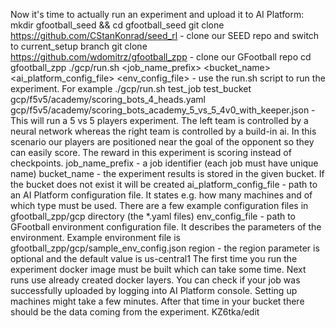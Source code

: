 
Now it's time to actually run an experiment and upload it to AI Platform:
mkdir gfootball_seed && cd gfootball_seed
git clone https://github.com/CStanKonrad/seed_rl - clone our SEED repo and switch to current_setup branch
git clone https://github.com/wdomitrz/gfootball_zpp - clone our GFootball repo
cd gfootball_zpp
./gcp/run.sh <job_name_prefix> <bucket_name> <ai_platform_config_file> <env_config_file> <region> - use the run.sh script to run the experiment. For example ./gcp/run.sh test_job test_bucket gcp/f5v5/academy/scoring_bots_4_heads.yaml gcp/f5v5/academy/scoring_bots_academy_5_vs_5_4v0_with_keeper.json - This will run a 5 vs 5 players experiment. The left team is controlled by a neural network whereas the right team is controlled by a build-in ai. In this scenario our players are positioned near the goal of the opponent so they can easily score. The reward in this experiment is scoring instead of checkpoints.
job_name_prefix - a job identifier (each job must have unique name)
bucket_name - the experiment results is stored in the given bucket. If the bucket does not exist it will be created
ai_platform_config_file - path to an AI Platform configuration file. It states e.g. how many machines and of which type must be used. There are a few example configuration files in gfootball_zpp/gcp directory (the *.yaml files)
env_config_file - path to GFootball environment configuration file. It describes the parameters of the environment. Example environment file is gfootball_zpp/gcp/sample_env_config.json
region - the region parameter is optional and the default value is us-central1
The first time you run the experiment docker image must be built which can take some time. Next runs use already created docker layers. You can check if your job was successfully uploaded by logging into AI Platform console. Setting up machines might take a few minutes. After that time in your bucket there should be the data coming from the experiment.
KZ6tka/edit
